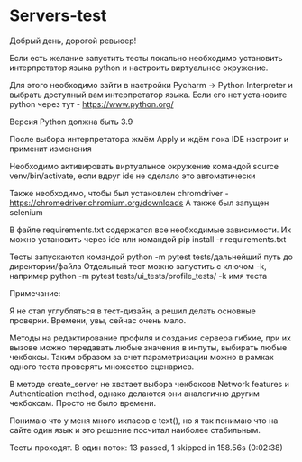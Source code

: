 # Servers-test

Добрый день, дорогой ревьюер!

Если есть желание запустить тесты локально  необходимо установить интерпретатор языка python 
и настроить виртуальное окружение.

Для этого необходимо зайти в настройки Pycharm → Python Interpreter и выбрать доступный вам интерпретатор языка. 
Если его нет установите python через тут - https://www.python.org/

Версия Python должна быть 3.9

После выбора интерпретатора жмём Apply и ждём пока IDE настроит и применит изменения

Необходимо активировать виртуальное окружение командой source venv/bin/activate, если вдруг ide не сделало это 
автоматически

Также необходимо, чтобы был установлен chromdriver - https://chromedriver.chromium.org/downloads
А также был запущен selenium 

В файле requirements.txt содержатся все необходимые зависимости. Их можно установить через ide или командой 
pip install -r requirements.txt

Тесты запускаются командой python -m pytest tests/дальнейший путь до директории/файла
Отдельный тест можно запустить с ключом -k, например python -m pytest tests/ui_tests/profile_tests/ -k имя теста


Примечание: 

Я не стал углубляться в тест-дизайн, а решил делать основные проверки. 
Времени, увы, сейчас очень мало. 

Методы на редактирование профиля и создания сервера гибкие, при их вызове можно передавать любые значения в инпуты,
выбирать любые чекбоксы. Таким образом за счет параметризации можно в рамках одного теста проверять множество сценариев.

В методе create_server не хватает выбора чекбоксов Network features и Authentication method, однако делаются 
они аналогично другим чекбоксам. Просто не было времени. 

Понимаю что у меня много икпасов с text(), но я так понимаю что на сайте один язык и это решение 
посчитал наиболее стабильным.

Тесты проходят. В один поток: 13 passed, 1 skipped in 158.56s (0:02:38)
